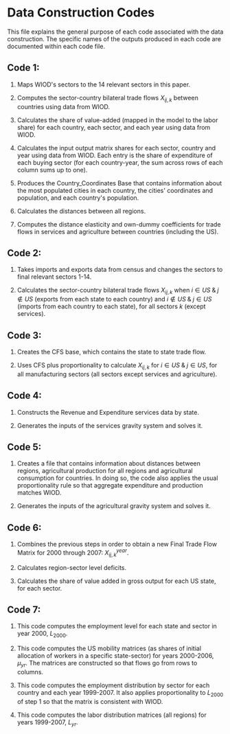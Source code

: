 # Data Construction Codes

This file explains the general purpose of each code associated with the data construction. The specific names of the outputs produced in each code are documented within each code file. 

## Code 1:

1) Maps WIOD's sectors to the 14 relevant sectors in this paper.

2) Computes the sector-country bilateral trade flows $X_{ij,k}$ between countries using data from WIOD.

3) Calculates the share of value-added (mapped in the model to the labor share) for each country, each sector, and each year using data from WIOD. 

4) Calculates the input output matrix shares for each sector, country and year using data from WIOD. Each entry is the share of expenditure of each buying sector (for each country-year, the sum across rows of each column sums up to one). 

5) Produces the Country_Coordinates Base that contains information about the most populated cities in each country, the cities' coordinates and population, and each country's population.

6) Calculates the distances between all regions. 

7) Computes the distance elasticity and own-dummy coefficients for trade flows in services and agriculture between countries (including the US).


## Code 2:

1) Takes imports and exports data from census and changes the sectors to final relevant sectors 1-14.

2) Calculates the sector-country bilateral trade flows $X_{ij,k}$ when $i\in US\;  \&\;  j \notin US$ (exports from each state to each country) and $i\notin US\;  \&\;  j \in US$ (imports from each country to each state), for all sectors $k$ (except services).

## Code 3:

1) Creates the CFS base, which contains the state to state trade flow.

2) Uses CFS plus proportionality to calculate $X_{ij,k}$ for $i\in US\;  \&\;   j \in US$, for all manufacturing sectors (all sectors except services and agriculture).

## Code 4:

1) Constructs the Revenue and Expenditure services data by state.

2) Generates the inputs of the services gravity system and solves it.

## Code 5:

1) Creates a file that contains information about distances between regions, agricultural production for all regions and agricultural consumption for countries. In doing so, the code also applies the usual proportionality rule so that aggregate expenditure and production matches WIOD. 

2) Generates the inputs of the agricultural gravity system and solves it.

## Code 6:

1) Combines the previous steps in order to obtain a new Final Trade Flow Matrix for 2000 through 2007: $X_{ij,k}^{year}$.

2) Calculates region-sector level deficits. 

3) Calculates the share of value added in gross output for each US state, for each sector.

## Code 7:

1) This code computes the employment level for each state and sector in year 2000, $L_{2000}$. 

2) This code computes the US mobility matrices (as shares of initial allocation of workers in a specific state-sector) for years 2000-2006, $\mu_{yr}$. The matrices are constructed so that flows go from rows to columns.  

3) This code computes the employment distribution by sector for each country and each year 1999-2007. It also applies proportionality to $L_{2000}$ of step 1 so that the matrix is consistent with WIOD. 

4) This code computes the labor distribution matrices (all regions) for years 1999-2007, $L_{yr}$.